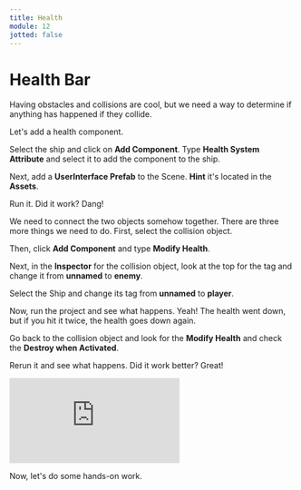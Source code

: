 ```yaml
---
title: Health
module: 12
jotted: false
---
```


# Health Bar

Having obstacles and collisions are cool, but we need a way to determine if anything has happened if they collide.

Let's add a health component.

Select the ship and click on **Add Component**.  Type **Health System Attribute** and select it to add the component to the ship.

Next, add a **UserInterface Prefab** to the Scene. **Hint** it's located in the **Assets**.

Run it.  Did it work?  Dang!

We need to connect the two objects somehow together.  There are three more things we need to do. First, select the collision object.  

Then, click **Add Component** and type **Modify Health**.

Next, in the **Inspector** for the collision object, look at the top for the tag and change it from **unnamed** to **enemy**.

Select the Ship and change its tag from **unnamed** to **player**.

Now, run the project and see what happens.  Yeah! The health went down, but if you hit it twice, the health goes down again.  

Go back to the collision object and look for the **Modify Health** and check the **Destroy when Activated**.

Rerun it and see what happens. Did it work better? Great!

<div class="embed-responsive embed-responsive-16by9"><iframe class="embed-responsive-item" src="https://www.youtube.com/embed/DTNH3-MLYos" frameborder="0" allowfullscreen></iframe></div>

Now, let's do some hands-on work.


